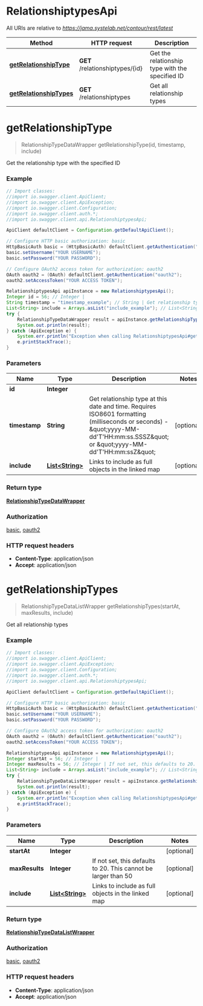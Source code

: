 # RelationshiptypesApi

All URIs are relative to *https://jama.systelab.net/contour/rest/latest*

Method | HTTP request | Description
------------- | ------------- | -------------
[**getRelationshipType**](RelationshiptypesApi.md#getRelationshipType) | **GET** /relationshiptypes/{id} | Get the relationship type with the specified ID
[**getRelationshipTypes**](RelationshiptypesApi.md#getRelationshipTypes) | **GET** /relationshiptypes | Get all relationship types


<a name="getRelationshipType"></a>
# **getRelationshipType**
> RelationshipTypeDataWrapper getRelationshipType(id, timestamp, include)

Get the relationship type with the specified ID



### Example
```java
// Import classes:
//import io.swagger.client.ApiClient;
//import io.swagger.client.ApiException;
//import io.swagger.client.Configuration;
//import io.swagger.client.auth.*;
//import io.swagger.client.api.RelationshiptypesApi;

ApiClient defaultClient = Configuration.getDefaultApiClient();

// Configure HTTP basic authorization: basic
HttpBasicAuth basic = (HttpBasicAuth) defaultClient.getAuthentication("basic");
basic.setUsername("YOUR USERNAME");
basic.setPassword("YOUR PASSWORD");

// Configure OAuth2 access token for authorization: oauth2
OAuth oauth2 = (OAuth) defaultClient.getAuthentication("oauth2");
oauth2.setAccessToken("YOUR ACCESS TOKEN");

RelationshiptypesApi apiInstance = new RelationshiptypesApi();
Integer id = 56; // Integer | 
String timestamp = "timestamp_example"; // String | Get relationship type at this date and time. Requires ISO8601 formatting (milliseconds or seconds) - \"yyyy-MM-dd'T'HH:mm:ss.SSSZ\" or \"yyyy-MM-dd'T'HH:mm:ssZ\"
List<String> include = Arrays.asList("include_example"); // List<String> | Links to include as full objects in the linked map
try {
    RelationshipTypeDataWrapper result = apiInstance.getRelationshipType(id, timestamp, include);
    System.out.println(result);
} catch (ApiException e) {
    System.err.println("Exception when calling RelationshiptypesApi#getRelationshipType");
    e.printStackTrace();
}
```

### Parameters

Name | Type | Description  | Notes
------------- | ------------- | ------------- | -------------
 **id** | **Integer**|  |
 **timestamp** | **String**| Get relationship type at this date and time. Requires ISO8601 formatting (milliseconds or seconds) - \&quot;yyyy-MM-dd&#39;T&#39;HH:mm:ss.SSSZ\&quot; or \&quot;yyyy-MM-dd&#39;T&#39;HH:mm:ssZ\&quot; | [optional]
 **include** | [**List&lt;String&gt;**](String.md)| Links to include as full objects in the linked map | [optional]

### Return type

[**RelationshipTypeDataWrapper**](RelationshipTypeDataWrapper.md)

### Authorization

[basic](../README.md#basic), [oauth2](../README.md#oauth2)

### HTTP request headers

 - **Content-Type**: application/json
 - **Accept**: application/json

<a name="getRelationshipTypes"></a>
# **getRelationshipTypes**
> RelationshipTypeDataListWrapper getRelationshipTypes(startAt, maxResults, include)

Get all relationship types



### Example
```java
// Import classes:
//import io.swagger.client.ApiClient;
//import io.swagger.client.ApiException;
//import io.swagger.client.Configuration;
//import io.swagger.client.auth.*;
//import io.swagger.client.api.RelationshiptypesApi;

ApiClient defaultClient = Configuration.getDefaultApiClient();

// Configure HTTP basic authorization: basic
HttpBasicAuth basic = (HttpBasicAuth) defaultClient.getAuthentication("basic");
basic.setUsername("YOUR USERNAME");
basic.setPassword("YOUR PASSWORD");

// Configure OAuth2 access token for authorization: oauth2
OAuth oauth2 = (OAuth) defaultClient.getAuthentication("oauth2");
oauth2.setAccessToken("YOUR ACCESS TOKEN");

RelationshiptypesApi apiInstance = new RelationshiptypesApi();
Integer startAt = 56; // Integer | 
Integer maxResults = 56; // Integer | If not set, this defaults to 20. This cannot be larger than 50
List<String> include = Arrays.asList("include_example"); // List<String> | Links to include as full objects in the linked map
try {
    RelationshipTypeDataListWrapper result = apiInstance.getRelationshipTypes(startAt, maxResults, include);
    System.out.println(result);
} catch (ApiException e) {
    System.err.println("Exception when calling RelationshiptypesApi#getRelationshipTypes");
    e.printStackTrace();
}
```

### Parameters

Name | Type | Description  | Notes
------------- | ------------- | ------------- | -------------
 **startAt** | **Integer**|  | [optional]
 **maxResults** | **Integer**| If not set, this defaults to 20. This cannot be larger than 50 | [optional]
 **include** | [**List&lt;String&gt;**](String.md)| Links to include as full objects in the linked map | [optional]

### Return type

[**RelationshipTypeDataListWrapper**](RelationshipTypeDataListWrapper.md)

### Authorization

[basic](../README.md#basic), [oauth2](../README.md#oauth2)

### HTTP request headers

 - **Content-Type**: application/json
 - **Accept**: application/json

